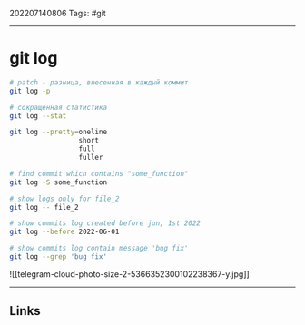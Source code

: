 202207140806
Tags: #git

---

# git log

```bash
# patch - разница, внесенная в каждый коммит
git log -p 

# сокращенная статистика
git log --stat

git log --pretty=oneline
				 short
				 full
				 fuller

# find commit which contains "some_function"
git log -S some_function

# show logs only for file_2
git log -- file_2

# show commits log created before jun, 1st 2022
git log --before 2022-06-01

# show commits log contain message 'bug fix'
git log --grep 'bug fix'
```

![[telegram-cloud-photo-size-2-5366352300102238367-y.jpg]]

---
## Links